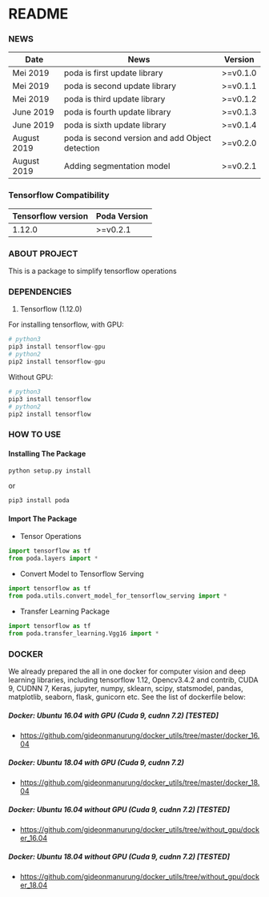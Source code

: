 # README #

### NEWS
| Date       |                                                         News                                                                     |     Version       |
| ---------- | -------------------------------------------------------------------------------------------------------------------------------- | ----------------- |       
|Mei 2019    | poda is first update library                                                                                                     |     >=v0.1.0      |
|Mei 2019    | poda is second update library                                                                                                    |     >=v0.1.1      |
|Mei 2019    | poda is third update library                                                                                                     |     >=v0.1.2      |
|June 2019    | poda is fourth update library                                                                                                   |     >=v0.1.3      |
|June 2019    | poda is sixth update library                                                                                                    |     >=v0.1.4      |
|August 2019  | poda is second version and add Object detection                                                                                 |     >=v0.2.0      |
|August 2019  | Adding segmentation model                                                                                                       |     >=v0.2.1      |

### Tensorflow Compatibility
| Tensorflow version      |        Poda Version      |   
| ----------------------- | --------------------------------- | 
| 1.12.0                  |      >=v0.2.1                     |



### ABOUT PROJECT
This is a package to simplify tensorflow operations

### DEPENDENCIES
1. Tensorflow (1.12.0)

For installing tensorflow, with GPU:
```python
# python3 
pip3 install tensorflow-gpu
# python2
pip2 install tensorflow-gpu
```
Without GPU:
```python
# python3 
pip3 install tensorflow
# python2
pip2 install tensorflow
```

### HOW TO USE
#### Installing The Package
```python
python setup.py install
```
or

```python
pip3 install poda
```

#### Import The Package
- Tensor Operations
```python
import tensorflow as tf
from poda.layers import *
```

- Convert Model to Tensorflow Serving
```python
import tensorflow as tf
from poda.utils.convert_model_for_tensorflow_serving import *
```

- Transfer Learning Package
```python
import tensorflow as tf
from poda.transfer_learning.Vgg16 import *
```  


### DOCKER
We already prepared the all in one docker for computer vision and deep learning libraries, including tensorflow 1.12, Opencv3.4.2 and contrib, CUDA 9, CUDNN 7, Keras, jupyter, numpy, sklearn, scipy, statsmodel, pandas, matplotlib, seaborn, flask, gunicorn etc. See the list of dockerfile below:

##### Docker: Ubuntu 16.04 with GPU (Cuda 9, cudnn 7.2) [TESTED]
* https://github.com/gideonmanurung/docker_utils/tree/master/docker_16.04
##### Docker: Ubuntu 18.04 with GPU (Cuda 9, cudnn 7.2)
* https://github.com/gideonmanurung/docker_utils/tree/master/docker_18.04
##### Docker: Ubuntu 16.04 without GPU (Cuda 9, cudnn 7.2) [TESTED]
* https://github.com/gideonmanurung/docker_utils/tree/without_gpu/docker_16.04
##### Docker: Ubuntu 18.04 without GPU (Cuda 9, cudnn 7.2) [TESTED]
* https://github.com/gideonmanurung/docker_utils/tree/without_gpu/docker_18.04



